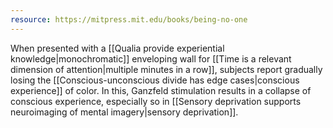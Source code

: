 ```yaml
---
resource: https://mitpress.mit.edu/books/being-no-one
---
```


When presented with a [[Qualia provide experiential knowledge|monochromatic]] enveloping wall for [[Time is a relevant dimension of attention|multiple minutes in a row]], subjects report gradually losing the [[Conscious-unconscious divide has edge cases|conscious experience]] of color. In this, Ganzfeld stimulation results in a collapse of conscious experience, especially so in [[Sensory deprivation supports neuroimaging of mental imagery|sensory deprivation]].